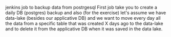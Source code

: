 

jenkins job to backup data from postrgesql 
First job take you to create a daily DB (postgres) backup and also (for the exercise) let's assume we have data-lake (besides our applicative DB) and we want to move every day all the data from a specific table that was created X days ago to the data-lake and to delete it from the applicative DB when it was saved in the data lake.

